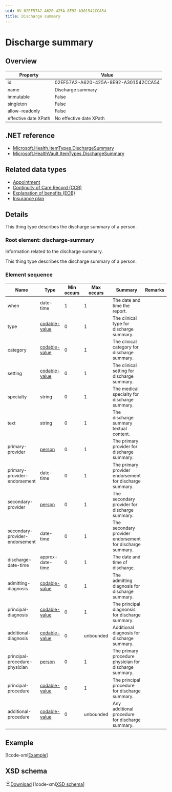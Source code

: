 ```yaml
---
uid: HV_02EF57A2-A620-425A-8E92-A301542CCA54
title: Discharge summary
---
```


# Discharge summary

## Overview

Property|Value
---|---
id|02EF57A2-A620-425A-8E92-A301542CCA54
name|Discharge summary
immutable|False
singleton|False
allow-readonly|False
effective date XPath|No effective date XPath

## .NET reference
- [Microsoft.Health.ItemTypes.DischargeSummary](https://docs.microsoft.com/dotnet/api/microsoft.health.itemtypes.dischargesummary)
- [Microsoft.HealthVault.ItemTypes.DischargeSummary](https://docs.microsoft.com/dotnet/api/microsoft.healthvault.itemtypes.dischargesummary)

## Related data types

- [Appointment](xref:HV_4B18AEB6-5F01-444C-8C70-DBF13A2F510B)
- [Continuity of Care Record (CCR)](xref:HV_1e1ccbfc-a55d-4d91-8940-fa2fbf73c195)
- [Explanation of benefits (EOB)](xref:HV_356fbba9-e0c9-4f4f-b0d9-4594f2490d2f)
- [Insurance plan](xref:HV_9366440c-ec81-4b89-b231-308a4c4d70ed)

## Details
This thing type describes the discharge summary of a person.

<a name='discharge-summary'></a>

### Root element: discharge-summary

Information related to the discharge summary.

This thing type describes the discharge summary of a person.

### Element sequence

Name|Type|Min occurs|Max occurs|Summary|Remarks|Preferred Vocabulary
---|---|---|---|---|---|---
when|date-time|1|1|The date and time the report.||
type|[codable-value](xref:HV_3e730686-781f-4616-aa0d-817bba8eb141#codable-value)|0|1|The clinical type for discharge summary.||
category|[codable-value](xref:HV_3e730686-781f-4616-aa0d-817bba8eb141#codable-value)|0|1|The clinical category for discharge summary.||
setting|[codable-value](xref:HV_3e730686-781f-4616-aa0d-817bba8eb141#codable-value)|0|1|The clinical setting for discharge summary.||[note-setting](xref:HV_9ce8fcf8-a62b-4169-8289-2219ff3e569c)
specialty|string|0|1|The medical specialty for discharge summary.||[medical-specialties](xref:HV_a6863dae-4758-4249-9c4c-a27d164ab538)
text|string|0|1|The discharge summary textual content.||
primary-provider|[person](xref:HV_3e730686-781f-4616-aa0d-817bba8eb141#person)|0|1|The primary provider for discharge summary.||
primary-provider-endorsement|date-time|0|1|The primary provider endorsement for discharge summary.||
secondary-provider|[person](xref:HV_3e730686-781f-4616-aa0d-817bba8eb141#person)|0|1|The secondary provider for discharge summary.||
secondary-provider-endorsement|date-time|0|1|The secondary provider endorsement for discharge summary.||
discharge-date-time|approx-date-time|0|1|The date and time of discharge.||
admitting-diagnosis|[codable-value](xref:HV_3e730686-781f-4616-aa0d-817bba8eb141#codable-value)|0|1|The admitting diagnosis for discharge summary.||[icd9cm](xref:HV_2f2cbd57-24b2-443b-bcd1-fb7f6e11530d)
principal-diagnosis|[codable-value](xref:HV_3e730686-781f-4616-aa0d-817bba8eb141#codable-value)|0|1|The principal diagnonsis for discharge summary.||[icd9cm](xref:HV_2f2cbd57-24b2-443b-bcd1-fb7f6e11530d)
additional-diagnosis|[codable-value](xref:HV_3e730686-781f-4616-aa0d-817bba8eb141#codable-value)|0|unbounded|Additional diagnosis for discharge summary.||[icd9cm](xref:HV_2f2cbd57-24b2-443b-bcd1-fb7f6e11530d)
principal-procedure-physician|[person](xref:HV_3e730686-781f-4616-aa0d-817bba8eb141#person)|0|1|The primary procedure physician for discharge summary.||
principal-procedure|[codable-value](xref:HV_3e730686-781f-4616-aa0d-817bba8eb141#codable-value)|0|1|The principal procedure for discharge summary.||
additional-procedure|[codable-value](xref:HV_3e730686-781f-4616-aa0d-817bba8eb141#codable-value)|0|unbounded|Any additional procedure for discharge summary.||

## Example
[!code-xml[Example](sample-xml/02EF57A2-A620-425A-8E92-A301542CCA54.xml)]

## XSD schema
[![Download](/healthvault/images/download.png)Download](xsd/discharge-summary.xsd)
[!code-xml[XSD schema](xsd/discharge-summary.xsd)]
